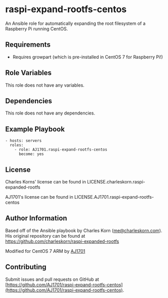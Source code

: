 raspi-expand-rootfs-centos
=====================

An Ansible role for automatically expanding the root filesystem of a Raspberry Pi running CentOS.

Requirements
------------

* Requires growpart (which is pre-installed in CentOS 7 for Raspberry Pi!)

Role Variables
--------------

This role does not have any variables.

Dependencies
------------

This role does not have any dependencies.

Example Playbook
----------------

    - hosts: servers
      roles:
        - role: AJ1701.raspi-expand-rootfs-centos
          become: yes

License
-------
Charles Korns' license can be found in LICENSE.charleskorn.raspi-expanded-rootfs

AJ1701's license can be found in LICENSE.AJ1701.raspi-expand-rootfs-centos

Author Information
------------------

Based off of the Ansible playbook by Charles Korn ([me@charleskorn.com](me@charleskorn.com)). His original repository can be found at https://github.com/charleskorn/raspi-expanded-rootfs

Modified for CentOS 7 ARM by [AJ1701](https://github.com/AJ1701)

Contributing
------------

Submit issues and pull requests on GitHub at [https://github.com/AJ1701/raspi-expand-rootfs-centos](https://github.com/AJ1701/raspi-expand-rootfs-centos).
